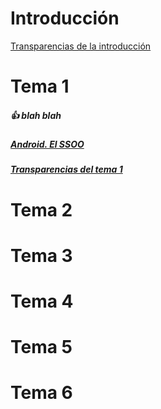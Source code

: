 # Introducción
[Transparencias de la introducción](traspas_intro.pdf)
# Tema 1
##### :+1: blah blah
##### [Android. El SSOO](unidad1.%20Android.%20El%20SSOO.pdf)
##### [Transparencias del tema 1](traspas_tema1.pdf)


# Tema 2
# Tema 3
# Tema 4
# Tema 5
# Tema 6
